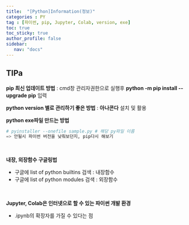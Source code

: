 ```yaml
---
title:  "[Python]Information(정보)"
categories : PY
tag : [파이썬, pip, Jupyter, Colab, version, exe]
toc: true
toc_sticky: true
author_profile: false
sidebar:
   nav: "docs"
---
```




## TIPa

**pip 최신 업데이트 방법** : cmd창 관리자권한으로 실행후 **python -m pip install --upgrade pip** 입력

**python version 별로 관리하기 좋은 방법** : **아나콘다** 설치 및 활용

**python exe파일 만드는 방법**

```python
# pyinstaller --onefile sample.py # 해당 py파일 이름
=> 안될시 파이썬 버전을 낮춰보던지, pip다시 해보기
```

<br>

**내장, 외장함수 구글링법**

* 구글에 list of python builtins 검색 : 내장함수
* 구글에 list of python modules 검색 : 외장함수

<br>

**Jupyter, Colab은 인터넷으로 할 수 있는 파이썬 개발 환경**

* .ipynb의 확장자를 가질 수 있다는 점
